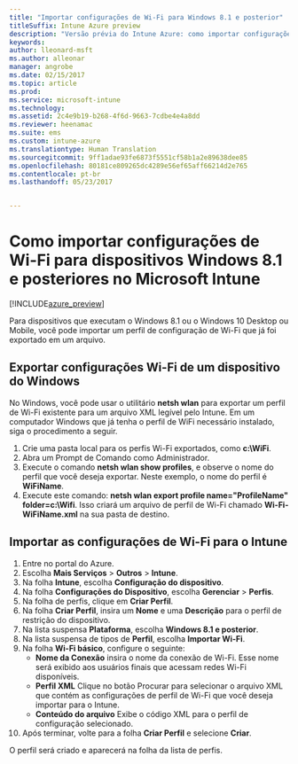 ```yaml
---
title: "Importar configurações de Wi-Fi para Windows 8.1 e posterior"
titleSuffix: Intune Azure preview
description: "Versão prévia do Intune Azure: como importar configurações de Wi-Fi do Windows para um perfil de Wi-Fi do Intune."
keywords: 
author: lleonard-msft
ms.author: alleonar
manager: angrobe
ms.date: 02/15/2017
ms.topic: article
ms.prod: 
ms.service: microsoft-intune
ms.technology: 
ms.assetid: 2c4e9b19-b268-4f6d-9663-7cdbe4e4a8dd
ms.reviewer: heenamac
ms.suite: ems
ms.custom: intune-azure
ms.translationtype: Human Translation
ms.sourcegitcommit: 9ff1adae93fe6873f5551cf58b1a2e89638dee85
ms.openlocfilehash: 80181ce809265dc4289e56ef65aff66214d2e765
ms.contentlocale: pt-br
ms.lasthandoff: 05/23/2017


---
```


# <a name="how-to-import-wi-fi-settings-for-windows-81-and-later-devices-in-microsoft-intune"></a>Como importar configurações de Wi-Fi para dispositivos Windows 8.1 e posteriores no Microsoft Intune

[!INCLUDE[azure_preview](./includes/azure_preview.md)]

Para dispositivos que executam o Windows 8.1 ou o Windows 10 Desktop ou Mobile, você pode importar um perfil de configuração de Wi-Fi que já foi exportado em um arquivo.

## <a name="export-wi-fi-settings-from-a-windows-device"></a>Exportar configurações Wi-Fi de um dispositivo do Windows

No Windows, você pode usar o utilitário **netsh wlan** para exportar um perfil de Wi-Fi existente para um arquivo XML legível pelo Intune. Em um computador Windows que já tenha o perfil de WiFi necessário instalado, siga o procedimento a seguir.
1. Crie uma pasta local para os perfis Wi-Fi exportados, como **c:\WiFi**.
1. Abra um Prompt de Comando como Administrador.
1. Execute o comando **netsh wlan show profiles**, e observe o nome do perfil que você deseja exportar. Neste exemplo, o nome do perfil é **WiFiName**.
1. Execute este comando: **netsh wlan export profile name="ProfileName" folder=c:\Wifi**. Isso criará um arquivo de perfil de Wi-Fi chamado **Wi-Fi-WiFiName.xml** na sua pasta de destino.

## <a name="import-the-wi-fi-settings-into-intune"></a>Importar as configurações de Wi-Fi para o Intune

1. Entre no portal do Azure.
2. Escolha **Mais Serviços** > **Outros** > **Intune**.
3. Na folha **Intune**, escolha **Configuração do dispositivo**.
2. Na folha **Configurações do Dispositivo**, escolha **Gerenciar** > **Perfis**.
3. Na folha de perfis, clique em **Criar Perfil**.
4. Na folha **Criar Perfil**, insira um **Nome** e uma **Descrição** para o perfil de restrição do dispositivo.
5. Na lista suspensa **Plataforma**, escolha **Windows 8.1 e posterior**.
6. Na lista suspensa de tipos de **Perfil**, escolha **Importar Wi-Fi**.
7. Na folha **Wi-Fi básico**, configure o seguinte:
    - **Nome da Conexão** insira o nome da conexão de Wi-Fi. Esse nome será exibido aos usuários finais que acessam redes Wi-Fi disponíveis.
    - **Perfil XML** Clique no botão Procurar para selecionar o arquivo XML que contém as configurações de perfil de Wi-Fi que você deseja importar para o Intune.
    - **Conteúdo do arquivo** Exibe o código XML para o perfil de configuração selecionado.
8. Após terminar, volte para a folha **Criar Perfil** e selecione **Criar**.

O perfil será criado e aparecerá na folha da lista de perfis.

